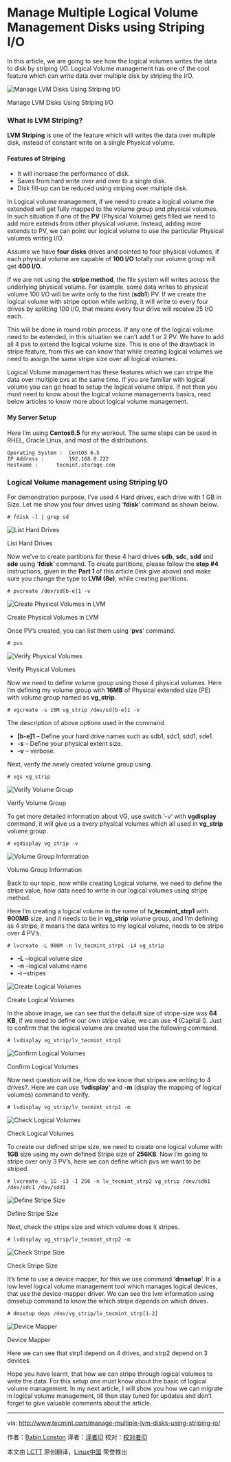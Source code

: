 Manage Multiple Logical Volume Management Disks using Striping I/O
================================================================================
In this article, we are going to see how the logical volumes writes the data to disk by striping I/O. Logical Volume management has one of the cool feature which can write data over multiple disk by striping the I/O.

![Manage LVM Disks Using Striping I/O](http://www.tecmint.com/wp-content/uploads/2014/09/LVM-Striping.jpeg)

Manage LVM Disks Using Striping I/O

### What is LVM Striping? ###

**LVM Striping** is one of the feature which will writes the data over multiple disk, instead of constant write on a single Physical volume.

#### Features of Striping ####

- It will increase the performance of disk.
- Saves from hard write over and over to a single disk.
- Disk fill-up can be reduced using striping over multiple disk.

In Logical volume management, if we need to create a logical volume the extended will get fully mapped to the volume group and physical volumes. In such situation if one of the **PV** (Physical Volume) gets filled we need to add more extends from other physical volume. Instead, adding more extends to PV, we can point our logical volume to use the particular Physical volumes writing I/O.

Assume we have **four disks** drives and pointed to four physical volumes, if each physical volume are capable of **100 I/O** totally our volume group will get **400 I/O**.

If we are not using the **stripe method**, the file system will writes across the underlying physical volume. For example, some data writes to physical volume 100 I/O will be write only to the first (**sdb1**) PV. If we create the logical volume with stripe option while writing, it will write to every four drives by splitting 100 I/O, that means every four drive will receive 25 I/O each.

This will be done in round robin process. If any one of the logical volume need to be extended, in this situation we can’t add 1 or 2 PV. We have to add all 4 pvs to extend the logical volume size. This is one of the drawback in stripe feature, from this we can know that while creating logical volumes we need to assign the same stripe size over all logical volumes.

Logical Volume management has these features which we can stripe the data over multiple pvs at the same time. If you are familiar with logical volume you can go head to setup the logical volume stripe. If not then you must need to know about the logical volume managements basics, read below articles to know more about logical volume management.

#### My Server Setup ####

Here I’m using **Centos6.5** for my workout. The same steps can be used in RHEL, Oracle Linux, and most of the distributions.

    Operating System :	CentOS 6.5
    IP Address :		192.168.0.222
    Hostname : 		tecmint.storage.com

### Logical Volume management using Striping I/O ###

For demonstration purpose, I’ve used 4 Hard drives, each drive with 1 GB in Size. Let me show you four drives using ‘**fdisk**‘ command as shown below.

    # fdisk -l | grep sd

![List Hard Drives](http://www.tecmint.com/wp-content/uploads/2014/09/List-Hard-Drives.png)

List Hard Drives

Now we’ve to create partitions for these 4 hard drives **sdb**, **sdc**, **sdd** and **sde** using ‘**fdisk**‘ command. To create partitions, please follow the **step #4** instructions, given in the **Part 1** of this article (link give above) and make sure you change the type to **LVM (8e)**, while creating partitions.

    # pvcreate /dev/sd[b-e]1 -v

![Create Physical Volumes in LVM](http://www.tecmint.com/wp-content/uploads/2014/09/Create-Physical-Volumes-in-LVM.png)

Create Physical Volumes in LVM

Once PV’s created, you can list them using ‘**pvs**‘ command.

    # pvs

![Verify Physical Volumes](http://www.tecmint.com/wp-content/uploads/2014/09/Verify-Physical-Volumes.png)

Verify Physical Volumes

Now we need to define volume group using those 4 physical volumes. Here I’m defining my volume group with **16MB** of Physical extended size (PE) with volume group named as **vg_strip**.

    # vgcreate -s 16M vg_strip /dev/sd[b-e]1 -v

The description of above options used in the command.

- **[b-e]1** – Define your hard drive names such as sdb1, sdc1, sdd1, sde1.
- **-s** – Define your physical extent size.
- **-v** – verbose.

Next, verify the newly created volume group using.

    # vgs vg_strip

![Verify Volume Group](http://www.tecmint.com/wp-content/uploads/2014/09/Verify-Volume-Group.png)

Verify Volume Group

To get more detailed information about VG, use switch ‘-v‘ with **vgdisplay** command, it will give us a every physical volumes which all used in **vg_strip** volume group.

    # vgdisplay vg_strip -v

![Volume Group Information](http://www.tecmint.com/wp-content/uploads/2014/09/Volume-Group-Information.png)

Volume Group Information

Back to our topic, now while creating Logical volume, we need to define the stripe value, how data need to write in our logical volumes using stripe method.

Here I’m creating a logical volume in the name of **lv_tecmint_strp1** with **900MB** size, and it needs to be in **vg_strip** volume group, and I’m defining as 4 stripe, it means the data writes to my logical volume, needs to be stripe over 4 PV’s.

    # lvcreate -L 900M -n lv_tecmint_strp1 -i4 vg_strip

- **-L** –logical volume size
- **-n** –logical volume name
- **-i** –stripes

![Create Logical Volumes](http://www.tecmint.com/wp-content/uploads/2014/09/Create-Logical-Volumes.png)

Create Logical Volumes

In the above image, we can see that the default size of stripe-size was **64 KB**, if we need to define our own stripe value, we can use **-I** (Capital I). Just to confirm that the logical volume are created use the following command.

    # lvdisplay vg_strip/lv_tecmint_strp1

![Confirm Logical Volumes](http://www.tecmint.com/wp-content/uploads/2014/09/Confirm-Logical-Volumes.png)

Confirm Logical Volumes

Now next question will be, How do we know that stripes are writing to 4 drives?. Here we can use ‘**lvdisplay**‘ and **-m** (display the mapping of logical volumes) command to verify.

    # lvdisplay vg_strip/lv_tecmint_strp1 -m

![Check Logical Volumes](http://www.tecmint.com/wp-content/uploads/2014/09/Check-Logical-Volumes.png)

Check Logical Volumes

To create our defined stripe size, we need to create one logical volume with **1GB** size using my own defined Stripe size of **256KB**. Now I’m going to stripe over only 3 PV’s, here we can define which pvs we want to be striped.

    # lvcreate -L 1G -i3 -I 256 -n lv_tecmint_strp2 vg_strip /dev/sdb1 /dev/sdc1 /dev/sdd1

![Define Stripe Size](http://www.tecmint.com/wp-content/uploads/2014/09/Define-Stripe-Size.png)

Define Stripe Size

Next, check the stripe size and which volume does it stripes.

    # lvdisplay vg_strip/lv_tecmint_strp2 -m

![Check Stripe Size](http://www.tecmint.com/wp-content/uploads/2014/09/Check-Stripe-Size.png)

Check Stripe Size

It’s time to use a device mapper, for this we use command ‘**dmsetup**‘. It is a low level logical volume management tool which manages logical devices, that use the device-mapper driver. We can see the lvm information using dmsetup command to know the which stripe depends on which drives.

    # dmsetup deps /dev/vg_strip/lv_tecmint_strp[1-2]

![Device Mapper](http://www.tecmint.com/wp-content/uploads/2014/09/Device-Mapper.png)

Device Mapper

Here we can see that strp1 depend on 4 drives, and strp2 depend on 3 devices.

Hope you have learnt, that how we can stripe through logical volumes to write the data. For this setup one must know about the basic of logical volume management. In my next article, I will show you how we can migrate in logical volume management, till then stay tuned for updates and don’t forget to give valuable comments about the article.

--------------------------------------------------------------------------------

via: http://www.tecmint.com/manage-multiple-lvm-disks-using-striping-io/

作者：[Babin Lonston][a]
译者：[译者ID](https://github.com/译者ID)
校对：[校对者ID](https://github.com/校对者ID)

本文由 [LCTT](https://github.com/LCTT/TranslateProject) 原创翻译，[Linux中国](http://linux.cn/) 荣誉推出

[a]:http://www.tecmint.com/author/babinlonston/